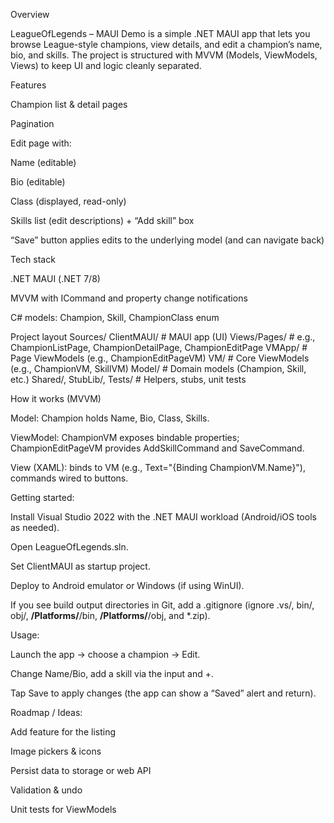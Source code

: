 Overview

LeagueOfLegends – MAUI Demo is a simple .NET MAUI app that lets you browse League-style champions, view details, and edit a champion’s name, bio, and skills.
The project is structured with MVVM (Models, ViewModels, Views) to keep UI and logic cleanly separated.

Features

Champion list & detail pages

Pagination

Edit page with:

Name (editable)

Bio (editable)

Class (displayed, read-only)

Skills list (edit descriptions) + “Add skill” box

“Save” button applies edits to the underlying model (and can navigate back)

Tech stack

.NET MAUI (.NET 7/8)

MVVM with ICommand and property change notifications

C# models: Champion, Skill, ChampionClass enum

Project layout
Sources/
  ClientMAUI/                 # MAUI app (UI)
    Views/Pages/              # e.g., ChampionListPage, ChampionDetailPage, ChampionEditPage
    VMApp/                    # Page ViewModels (e.g., ChampionEditPageVM)
  VM/                         # Core ViewModels (e.g., ChampionVM, SkillVM)
  Model/                      # Domain models (Champion, Skill, etc.)
  Shared/, StubLib/, Tests/   # Helpers, stubs, unit tests

How it works (MVVM)

Model: Champion holds Name, Bio, Class, Skills.

ViewModel: ChampionVM exposes bindable properties; ChampionEditPageVM provides AddSkillCommand and SaveCommand.

View (XAML): binds to VM (e.g., Text="{Binding ChampionVM.Name}"), commands wired to buttons.

Getting started:

Install Visual Studio 2022 with the .NET MAUI workload (Android/iOS tools as needed).

Open LeagueOfLegends.sln.

Set ClientMAUI as startup project.

Deploy to Android emulator or Windows (if using WinUI).

If you see build output directories in Git, add a .gitignore (ignore .vs/, bin/, obj/, **/Platforms/**/bin, **/Platforms/**/obj, and *.zip).

Usage:

Launch the app → choose a champion → Edit.

Change Name/Bio, add a skill via the input and +.

Tap Save to apply changes (the app can show a “Saved” alert and return).

Roadmap / Ideas:

Add feature for the listing

Image pickers & icons

Persist data to storage or web API

Validation & undo

Unit tests for ViewModels

